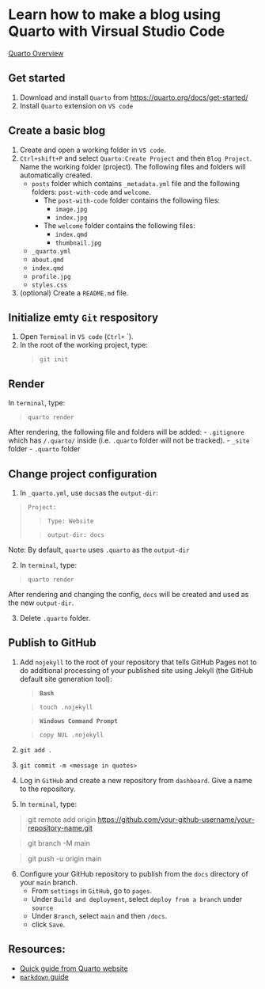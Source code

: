 # Learn how to make a blog using Quarto with Virsual Studio Code
[Quarto Overview](https://quarto.org/)
## Get started
1. Download and install `Quarto` from https://quarto.org/docs/get-started/
2. Install `Quarto` extension on `VS code`
## Create a basic blog
1. Create and open a working folder in `VS code`.
2. `Ctrl+shift+P` and select `Quarto:Create Project` and then `Blog Project`. Name the working folder (project). The following files and folders will automatically created.
    - `posts` folder which contains `_metadata.yml` file and the following folders: `post-with-code` and `welcome`. 
        - The `post-with-code` folder contains the following files:
            - `image.jpg`
            - `index.jpg`
        - The `welcome` folder contains the following files:
            - `index.qmd`
            - `thumbnail.jpg`
    - `_quarto.yml`
    - `about.qmd`
    - `index.qmd`
    - `profile.jpg`
    - `styles.css`
3. (optional) Create a `README.md` file.
## Initialize emty `Git` respository
1. Open `Terminal` in `VS code` (`Ctrl+` `).
2. In the root of the working project, type:
    > `git init`
## Render
In `terminal`, type:
> `quarto render`

After rendering, the following file and folders will be added:
    - `.gitignore` which has `/.quarto/` inside (i.e. `.quarto` folder will not be tracked).
    - `_site` folder
    - `.quarto` folder

## Change project configuration
1. In `_quarto.yml`, use `docs`as the `output-dir`:
> `Project:`
>
>>   `Type: Website`
>
>>  `output-dir: docs`

Note: By default, `quarto` uses `.quarto` as the `output-dir`

2. In `terminal`, type:
> `quarto render`

After rendering and changing the config, `docs` will be created and used as the new `output-dir`.

3. Delete `.quarto` folder.

## Publish to GitHub
1. Add `nojekyll` to the root of your repository that tells GitHub Pages not to do additional processing of your published site using Jekyll (the GitHub default site generation tool):

    > **`Bash`**

    > `touch .nojekyll`

    > **`Windows Command Prompt`**

    > `copy NUL .nojekyll`

2. `git add .`
3. `git commit -m <message in quotes> `
4. Log in `GitHub` and create a new repository from `dashboard`. Give a name to the repository.
5. In `terminal`, type:

> git remote add origin https://github.com/your-github-username/your-repository-name.git

> git branch -M main

> git push -u origin main

6. Configure your GitHub repository to publish from the `docs` directory of your `main` branch. 
    - From `settings` in `GitHub`, go to `pages`.
    - Under `Build and deployment`, select `deploy from a branch` under `source`
    - Under `Branch`, select `main` and then `/docs`. 
    - click `Save`.


## Resources:
- [Quick guide from Quarto website](https://quarto.org/docs/websites/website-blog.html)
- [`markdown` guide](https://www.markdownguide.org/)